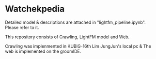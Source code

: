 # Watchekpedia

Detailed model & descriptions are attached in "lightfm_pipeline.ipynb". Please refer to it.

This repository consists of Crawling, LightFM model and Web.

Crawling was implenmented in KUBIG-16th Lim JungJun's local pc & The web is implemented on the groomIDE.

